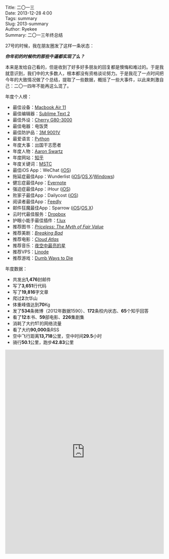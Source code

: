 Title: 二〇一三   
Date: 2013-12-28 4:00   
Tags: summary   
Slug: 2013-summary      
Author: Ryekee   
Summary: 二〇一三年终总结  

27号的时候，我在朋友圈发了这样一条状态：    
    
<em>**你年初的时候吹的那些牛逼都实现了么？**</em>  

本来是发给自己看的，但是收到了好多好多朋友的回复都是懊悔和难过的。于是我就意识到，我们中的大多数人，根本都没有资格谈论努力。于是我花了一点时间把今年的大致情况做了个总结，提取了一些数据，概括了一些大事件，以此来刺激自己：二〇一四年不能再这么混了。

年度个人榜：

* 最佳设备：[Macbook Air 11](http://www.apple.com/cn/macbook-air/)
* 最佳编辑器：[Sublime Text 2](http://www.sublimetext.com/2)
* 最佳外设：[Cherry G80-3000](http://www.cherrycorp.com/english/Keyboards/Office/G80_3000_MX/index.htm)
* 最佳电器：电饭煲
* 最佳防护品：[3M 9001V](http://www.douban.com/subject/21683374/)
* 最爱语言：[Python](http://www.python.org/)
* 年度大事：出国干志愿者
* 年度人物：[Aaron Swartz](http://en.wikipedia.org/wiki/Aaron_Swartz)
* 年度网站：[知乎](http://zhihu.ryekee.com)
* 年度关键词：[MSTC](http://www.xdmstc.com)
* 最佳iOS App：WeChat ([iOS](https://itunes.apple.com/us/app/wechat/id414478124))
* 拖延症最佳App：Wunderlist ([iOS](http://www.appstore.com/Wunderlist)/[OS X](http://www.appstore.com/mac/Wunderlist)/[Windows](http://windows.wunderlist.com/download/Wunderlist-Setup.exe))
* 健忘症最佳App：[Evernote](http://www.evernote.com)
* 强迫症最佳App：iHour ([iOS](https://itunes.apple.com/cn/app/id687625208))
* 败家子最佳App：Dailycost ([iOS](https://itunes.apple.com/us/app/id566587079))
* 阅读者最佳App：[Feedly](http://feedly.com)
* 邮件狂魔最佳App：Sparrow ([iOS](http://sparrowmailapp.com/iphone.php)/[OS X](http://sparrowmailapp.com/mac.php))
* 云时代最佳服务：[Dropbox](http://www.dropbox.com)
* 护眼小能手最佳插件：[f.lux](http://justgetflux.com)
* 推荐图书：[*Priceless: The Myth of Fair Value*](http://book.douban.com/subject/5978108/)
* 推荐美剧：[*Breaking Bad*](http://www.imdb.com/title/tt0903747/)
* 推荐电影：[*Cloud Atlas*](http://www.imdb.com/title/tt1371111/)
* 推荐音乐：[夜空中最亮的星](http://music.douban.com/subject/6974122/)
* 推荐VPS：[Linode](https://www.linode.com/?r=91010fb4ac30c02ffd01339a36e6fb8b768d6365)
* 推荐游戏：[Dumb Ways to Die](https://itunes.apple.com/us/app/dumb-ways-to-die/id639930688)



年度数据：

   * 共发出**1,476**封邮件
   * 写了**3,651**行代码
   * 写了**19,816**字文章
   * 爬过**2**次华山
   * 体重峰值达到**70**Kg
   * 发了**534**条微博（2012年数据1590）、**172**条校内状态、**65**个知乎回答
   * 看了**12**本书、**59**部电影、**226**集剧集
   * 消耗了大约**1**T的网络流量
   * 看了大约**90,000**条RSS
   * 空中飞行距离**13,718**公里，空中时间**29.5**小时
   * 骑行**50.1**公里，跑步**42.83**公里

<iframe src='http://cdn.knightlab.com/libs/timeline/latest/embed/index.html?source=0ArTxIo2qqZnudE1yX2FyQ3VwZi1SQndXQzhXcmJUTXc&font=SansitaOne-Kameron&maptype=TERRAIN&lang=zh-ch&hash_bookmark=true&debug=true&height=650' width='100%' height='650' frameborder='0'></iframe>